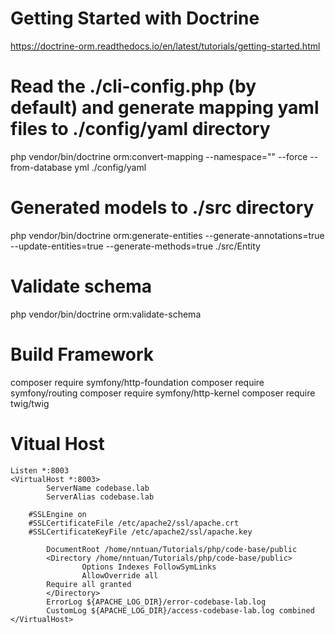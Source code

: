 # Getting Started with Doctrine
https://doctrine-orm.readthedocs.io/en/latest/tutorials/getting-started.html

# Read the ./cli-config.php (by default) and generate mapping yaml files to ./config/yaml directory
php vendor/bin/doctrine orm:convert-mapping --namespace="" --force --from-database yml ./config/yaml

# Generated models to ./src directory
php vendor/bin/doctrine orm:generate-entities --generate-annotations=true --update-entities=true --generate-methods=true ./src/Entity

# Validate schema
php vendor/bin/doctrine orm:validate-schema

# Build Framework
composer require symfony/http-foundation
composer require symfony/routing
composer require symfony/http-kernel
composer require twig/twig

# Vitual Host
```
Listen *:8003
<VirtualHost *:8003>
        ServerName codebase.lab
        ServerAlias codebase.lab

	#SSLEngine on
	#SSLCertificateFile /etc/apache2/ssl/apache.crt
	#SSLCertificateKeyFile /etc/apache2/ssl/apache.key

        DocumentRoot /home/nntuan/Tutorials/php/code-base/public
        <Directory /home/nntuan/Tutorials/php/code-base/public>
                Options Indexes FollowSymLinks
                AllowOverride all
		Require all granted
        </Directory>
        ErrorLog ${APACHE_LOG_DIR}/error-codebase-lab.log
        CustomLog ${APACHE_LOG_DIR}/access-codebase-lab.log combined
</VirtualHost>
```

